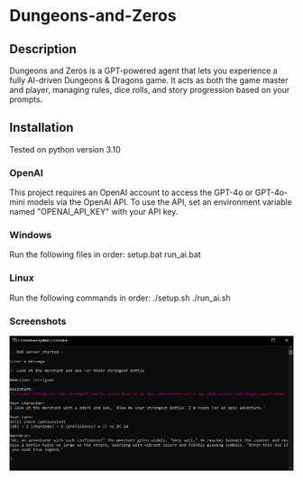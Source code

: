 # Dungeons-and-Zeros

## Description

Dungeons and Zeros is a GPT-powered agent that lets you experience a fully AI-driven Dungeons & Dragons game. It acts as both the game master and player, managing rules, dice rolls, and story progression based on your prompts.

## Installation

Tested on python version 3.10

### OpenAI

This project requires an OpenAI account to access the GPT-4o or GPT-4o-mini models via the OpenAI API. To use the API, set an environment variable named "OPENAI_API_KEY" with your API key.

### Windows

Run the following files in order:
setup.bat
run_ai.bat

### Linux

Run the following commands in order:
./setup.sh
./run_ai.sh

### Screenshots

![Example](images/sc1.png)